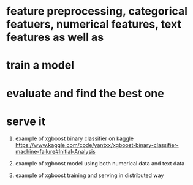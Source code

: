 # feature preprocessing, categorical featuers, numerical features, text features as well as 
# train a model 
# evaluate and find the best one 
# serve it

1. example of xgboost binary classifier on kaggle 
    https://www.kaggle.com/code/yantxx/xgboost-binary-classifier-machine-failure#Initial-Analysis

2. example of xgboost model using both numerical data and text data

3. example of xgboost training and serving in distributed way